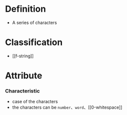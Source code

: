 # Definition
- A series of characters
# Classification
- [[f-string]]
# Attribute
### Characteristic
- case of the characters
- the characters can be `number`、`word`、[[0-whitespace]]